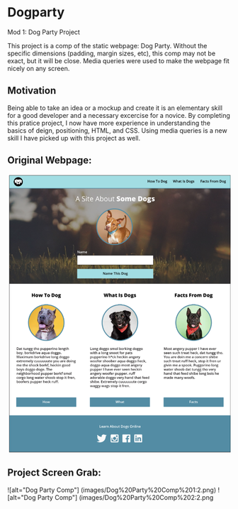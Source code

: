 # Dogparty
Mod 1: Dog Party Project

This project is a comp of the static webpage: Dog Party. Without the specific dimensions (padding, margin sizes, etc), this comp may not be exact, but it will be close. Media queries were used to make the webpage fit nicely on any screen.

## Motivation

Being able to take an idea or a mockup and create it is an elementary skill for a good developer and a necessary excercise for a novice. By completing this pratice project, I now have more experience in understanding the basics of deign, positioning, HTML, and CSS. Using media queries is a new skill I have picked up with this project as well.

## Original Webpage:

![alt="Dog Party"](images/Dog%20Party.png)

## Project Screen Grab:

![alt="Dog Party Comp"] (images/Dog%20Party%20Comp%201:2.png)
![alt="Dog Party Comp"] (images/Dog%20Party%20Comp%202:2.png
